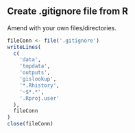 ## Create .gitignore file from R

Amend with your own files/directories.

``` r
fileConn <- file('.gitignore')
writeLines(
  c(
    'data',
    'tmpdata',
    'outputs',
    'gislookup',
    '*.Rhistory',
    '~$*.*',
    '.Rproj.user'
  ),
  fileConn
)
close(fileConn)
```
